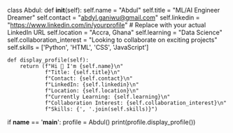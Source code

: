 class Abdul:
    def __init__(self):
        self.name = "Abdul"
        self.title = "ML/AI Engineer Dreamer"
        self.contact = "abdyl.ganiwu@gmail.com"
        self.linkedin = "https://www.linkedin.com/in/yourprofile"  # Replace with your actual LinkedIn URL
        self.location = "Accra, Ghana"
        self.learning = "Data Science"
        self.collaboration_interest = "Looking to collaborate on exciting projects"
        self.skills = ['Python', 'HTML', 'CSS', 'JavaScript']

    def display_profile(self):
        return (f"Hi 👋 I'm {self.name}\n"
                f"Title: {self.title}\n"
                f"Contact: {self.contact}\n"
                f"LinkedIn: {self.linkedin}\n"
                f"Location: {self.location}\n"
                f"Currently Learning: {self.learning}\n"
                f"Collaboration Interest: {self.collaboration_interest}\n"
                f"Skills: {', '.join(self.skills)}")

if __name__ == '__main__':
    profile = Abdul()
    print(profile.display_profile())















<!--
**AbdylGaniwu/AbdylGaniwu** is a ✨ _special_ ✨ repository because its `README.md` (this file) appears on your GitHub profile.

Here are some ideas to get you started:

- 🔭 I’m currently working on ...
- 🌱 I’m currently learning ...
- 👯 I’m looking to collaborate on ...
- 🤔 I’m looking for help with ...
- 💬 Ask me about ...
- 📫 How to reach me: ...
- 😄 Pronouns: ...
- ⚡ Fun fact: ...
-->
